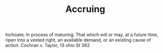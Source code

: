---
title: Accruing
permalink: "/definitions/accruing.html"
body: Inchoate; ln process of maturing. That which will or may, at a future time,
  ripen Into a vested right, an available demand, or an existing cause of action.
  Cochran v. Taylor, 13 ohio St 382
published_at: '2018-07-07'
layout: post
---